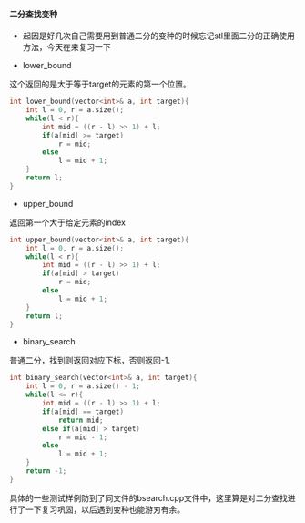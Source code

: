#### 二分查找变种

* 起因是好几次自己需要用到普通二分的变种的时候忘记stl里面二分的正确使用方法，今天在来复习一下

* lower_bound

这个返回的是大于等于target的元素的第一个位置。

```c++
int lower_bound(vector<int>& a, int target){
    int l = 0, r = a.size();
    while(l < r){
        int mid = ((r - l) >> 1) + l;
        if(a[mid] >= target)
            r = mid;
        else
            l = mid + 1;
    }
    return l;
}
```

* upper_bound

返回第一个大于给定元素的index

```c++
int upper_bound(vector<int>& a, int target){
    int l = 0, r = a.size();
    while(l < r){
        int mid = ((r - l) >> 1) + l;
        if(a[mid] > target)
            r = mid;
        else
            l = mid + 1;
    }
    return l;
}
```

* binary_search

普通二分，找到则返回对应下标，否则返回-1.

```c++
int binary_search(vector<int>& a, int target){
    int l = 0, r = a.size() - 1;
    while(l <= r){
        int mid = ((r - l) >> 1) + l;
        if(a[mid] == target)
            return mid;
        else if(a[mid] > target)
            r = mid - 1;
        else
            l = mid + 1;
    }
    return -1;
}
```

具体的一些测试样例防到了同文件的bsearch.cpp文件中，这里算是对二分查找进行了一下复习巩固，以后遇到变种也能游刃有余。